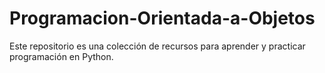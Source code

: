 # Programacion-Orientada-a-Objetos
Este repositorio es una colección de recursos para aprender y practicar programación en Python.
